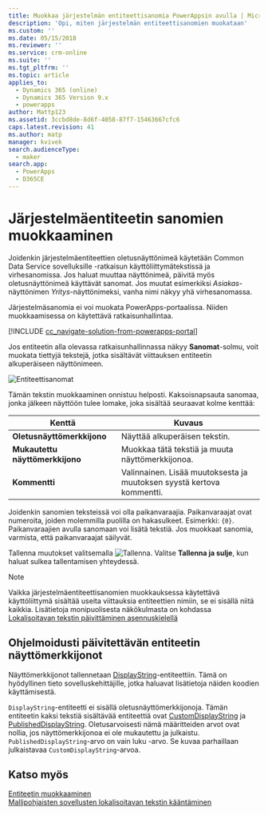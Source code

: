 ```yaml
---
title: Muokkaa järjestelmän entiteettisanomia PowerAppsin avulla | MicrosoftDocs
description: 'Opi, miten järjestelmän entiteettisanomien muokataan'
ms.custom: ''
ms.date: 05/15/2018
ms.reviewer: ''
ms.service: crm-online
ms.suite: ''
ms.tgt_pltfrm: ''
ms.topic: article
applies_to:
  - Dynamics 365 (online)
  - Dynamics 365 Version 9.x
  - powerapps
author: Mattp123
ms.assetid: 3ccbd8de-8d6f-4058-87f7-15463667cfc6
caps.latest.revision: 41
ms.author: matp
manager: kvivek
search.audienceType:
  - maker
search.app:
  - PowerApps
  - D365CE
---
```

# <a name="edit-system-entity-messages"></a>Järjestelmäentiteetin sanomien muokkaaminen

Joidenkin järjestelmäentiteettien oletusnäyttönimeä käytetään Common Data Service sovelluksille -ratkaisun käyttöliittymätekstissä ja virhesanomissa. Jos haluat muuttaa näyttönimeä, päivitä myös oletusnäyttönimeä käyttävät sanomat. Jos muutat esimerkiksi *Asiakas*-näyttönimen *Yritys*-näyttönimeksi, vanha nimi näkyy yhä virhesanomassa.  

Järjestelmäsanomia ei voi muokata PowerApps-portaalissa. Niiden muokkaamisessa on käytettävä ratkaisunhallintaa.

[!INCLUDE [cc_navigate-solution-from-powerapps-portal](../../includes/cc_navigate-solution-from-powerapps-portal.md)]

Jos entiteetin alla olevassa ratkaisunhallinnassa näkyy **Sanomat**-solmu, voit muokata tiettyjä tekstejä, jotka sisältävät viittauksen entiteetin alkuperäiseen näyttönimeen. 

![Entiteettisanomat](../model-driven-apps/media/entity-messages.png)

Tämän tekstin muokkaaminen onnistuu helposti. Kaksoisnapsauta sanomaa, jonka jälkeen näyttöön tulee lomake, joka sisältää seuraavat kolme kenttää:  
  
|Kenttä|Kuvaus|  
|-----------|-----------------|  
|**Oletusnäyttömerkkijono**|Näyttää alkuperäisen tekstin.|  
|**Mukautettu näyttömerkkijono**|Muokkaa tätä tekstiä ja muuta näyttömerkkijonoa.|  
|**Kommentti**|Valinnainen. Lisää muutoksesta ja muutoksen syystä kertova kommentti.|  
  
Joidenkin sanomien teksteissä voi olla paikanvaraajia. Paikanvaraajat ovat numeroita, joiden molemmilla puolilla on hakasulkeet. Esimerkki: `{0}`. Paikanvaraajien avulla sanomaan voi lisätä tekstiä. Jos muokkaat sanomia, varmista, että paikanvaraajat säilyvät. 

Tallenna muutokset valitsemalla ![Tallenna](media/save-entity-icon-solution-explorer.png). Valitse **Tallenna ja sulje**, kun haluat sulkea tallentamisen yhteydessä.

> [!NOTE]
> Vaikka järjestelmäentiteettisanomien muokkauksessa käytettävä käyttöliittymä sisältää useita viittauksia entiteettien nimiin, se ei sisällä niitä kaikkia. Lisätietoja monipuolisesta näkökulmasta on kohdassa [Lokalisoitavan tekstin päivittäminen asennuskielellä](../model-driven-apps/translate-localizable-text.md#updating-localizable-text-in-the-base-language)

## <a name="programmatically-update-entity-display-strings"></a>Ohjelmoidusti päivitettävän entiteetin näyttömerkkijonot

Näyttömerkkijonot tallennetaan [DisplayString](../../developer/common-data-service/reference/entities/displaystring.md)-entiteettiin. Tämä on hyödyllinen tieto sovelluskehittäjille, jotka haluavat lisätietoja näiden koodien käyttämisestä. 

`DisplayString`-entiteetti ei sisällä oletusnäyttömerkkijonoja. Tämän entiteetin kaksi tekstiä sisältävää entiteettiä ovat [CustomDisplayString](../../developer/common-data-service/reference/entities/displaystring.md#BKMK_CustomDisplayString) ja [PublishedDisplayString](../../developer/common-data-service/reference/entities/displaystring.md#BKMK_PublishedDisplayString). Oletusarvoisesti nämä määritteiden arvot ovat nollia, jos näyttömerkkijonoa ei ole mukautettu ja julkaistu. `PublishedDisplayString`-arvo on vain luku -arvo. Se kuvaa parhaillaan julkaistavaa `CustomDisplayString`-arvoa.
 
## <a name="see-also"></a>Katso myös
[Entiteetin muokkaaminen](edit-entities.md)<br />
[Mallipohjaisten sovellusten lokalisoitavan tekstin kääntäminen](../model-driven-apps/translate-localizable-text.md)
